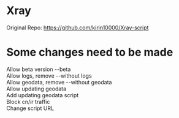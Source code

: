 # Xray

Original Repo: https://github.com/kirin10000/Xray-script

# Some changes need to be made
Allow beta version --beta\
Allow logs, remove --without logs\
Allow geodata, remove --without geodata\
Allow updating geodata\
Add updating geodata script\
Block cn/ir traffic\
Change script URL
